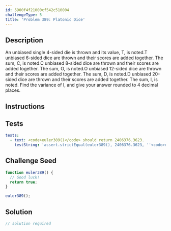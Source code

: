 ```yaml
---
id: 5900f4f21000cf542c510004
challengeType: 5
title: 'Problem 389: Platonic Dice'
---
```


## Description
<section id='description'>
An unbiased single 4-sided die is thrown and its value, T, is noted.T unbiased 6-sided dice are thrown and their scores are added together. The sum, C, is noted.C unbiased 8-sided dice are thrown and their scores are added together. The sum, O, is noted.O unbiased 12-sided dice are thrown and their scores are added together. The sum, D, is noted.D unbiased 20-sided dice are thrown and their scores are added together. The sum, I, is noted.
Find the variance of I, and give your answer rounded to 4 decimal places.
</section>

## Instructions
<section id='instructions'>

</section>

## Tests
<section id='tests'>

```yml
tests:
  - text: <code>euler389()</code> should return 2406376.3623.
    testString: 'assert.strictEqual(euler389(), 2406376.3623, ''<code>euler389()</code> should return 2406376.3623.'');'

```

</section>

## Challenge Seed
<section id='challengeSeed'>

<div id='js-seed'>

```js
function euler389() {
  // Good luck!
  return true;
}

euler389();
```

</div>



</section>

## Solution
<section id='solution'>

```js
// solution required
```
</section>
